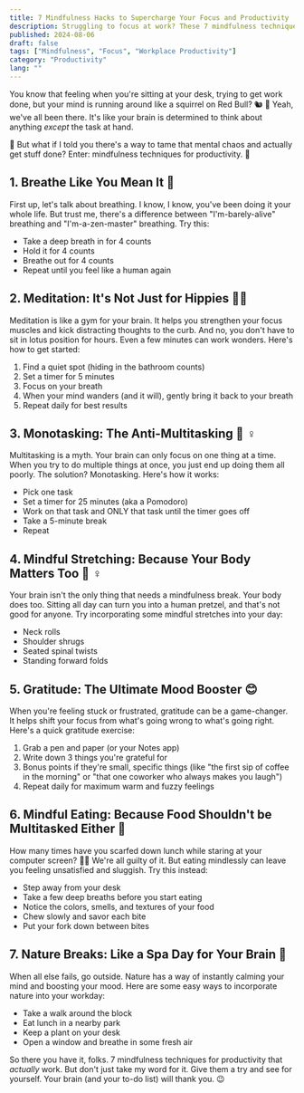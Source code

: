 ```yaml
---
title: 7 Mindfulness Hacks to Supercharge Your Focus and Productivity
description: Struggling to focus at work? These 7 mindfulness techniques can help tame mental chaos and boost productivity – no lotus position required! 🧘‍♀️💼
published: 2024-08-06
draft: false
tags: ["Mindfulness", "Focus", "Workplace Productivity"]
category: "Productivity"
lang: ""
---
```


<!-- ![Hero Image](./heroImage.jpg) -->

You know that feeling when you're sitting at your desk, trying to get work done, but your mind is running around like a squirrel on Red Bull? 🐿 ️💨 Yeah, we've all been there. It's like your brain is determined to think about anything _except_ the task at hand.

🙉 But what if I told you there's a way to tame that mental chaos and actually get stuff done? Enter: mindfulness techniques for productivity. 🙌

## 1. Breathe Like You Mean It 😤

First up, let's talk about breathing. I know, I know, you've been doing it your whole life. But trust me, there's a difference between "I'm-barely-alive" breathing and "I'm-a-zen-master" breathing. Try this:

- Take a deep breath in for 4 counts
- Hold it for 4 counts
- Breathe out for 4 counts
- Repeat until you feel like a human again

## 2. Meditation: It's Not Just for Hippies 🧘‍♀️

Meditation is like a gym for your brain. It helps you strengthen your focus muscles and kick distracting thoughts to the curb. And no, you don't have to sit in lotus position for hours. Even a few minutes can work wonders. Here's how to get started:

1. Find a quiet spot (hiding in the bathroom counts)
2. Set a timer for 5 minutes
3. Focus on your breath
4. When your mind wanders (and it will), gently bring it back to your breath
5. Repeat daily for best results

## 3. Monotasking: The Anti-Multitasking 🙅 ‍♀ ️

Multitasking is a myth. Your brain can only focus on one thing at a time. When you try to do multiple things at once, you just end up doing them all poorly. The solution? Monotasking. Here's how it works:

- Pick one task
- Set a timer for 25 minutes (aka a Pomodoro)
- Work on that task and ONLY that task until the timer goes off
- Take a 5-minute break
- Repeat

## 4. Mindful Stretching: Because Your Body Matters Too 🤸 ‍♀ ️

Your brain isn't the only thing that needs a mindfulness break. Your body does too. Sitting all day can turn you into a human pretzel, and that's not good for anyone. Try incorporating some mindful stretches into your day:

- Neck rolls
- Shoulder shrugs
- Seated spinal twists
- Standing forward folds

## 5. Gratitude: The Ultimate Mood Booster 😊

When you're feeling stuck or frustrated, gratitude can be a game-changer. It helps shift your focus from what's going wrong to what's going right. Here's a quick gratitude exercise:

1. Grab a pen and paper (or your Notes app)
2. Write down 3 things you're grateful for
3. Bonus points if they're small, specific things (like "the first sip of coffee in the morning" or "that one coworker who always makes you laugh")
4. Repeat daily for maximum warm and fuzzy feelings

## 6. Mindful Eating: Because Food Shouldn't be Multitasked Either 🍴

How many times have you scarfed down lunch while staring at your computer screen? 🙋‍♀️ We're all guilty of it. But eating mindlessly can leave you feeling unsatisfied and sluggish. Try this instead:

- Step away from your desk
- Take a few deep breaths before you start eating
- Notice the colors, smells, and textures of your food
- Chew slowly and savor each bite
- Put your fork down between bites

## 7. Nature Breaks: Like a Spa Day for Your Brain 🌿

When all else fails, go outside. Nature has a way of instantly calming your mind and boosting your mood. Here are some easy ways to incorporate nature into your workday:

- Take a walk around the block
- Eat lunch in a nearby park
- Keep a plant on your desk
- Open a window and breathe in some fresh air

So there you have it, folks. 7 mindfulness techniques for productivity that _actually_ work. But don't just take my word for it. Give them a try and see for yourself. Your brain (and your to-do list) will thank you. 😉